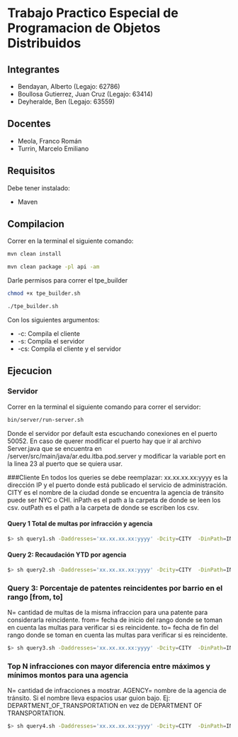
# Trabajo Practico Especial de Programacion de Objetos Distribuidos

## Integrantes

- Bendayan, Alberto (Legajo: 62786)
- Boullosa Gutierrez, Juan Cruz (Legajo: 63414)
- Deyheralde, Ben (Legajo: 63559)

## Docentes
- Meola, Franco Román
- Turrin, Marcelo Emiliano

## Requisitos
Debe tener instalado:
- Maven


## Compilacion
Correr en la terminal el siguiente comando:

```bash
mvn clean install
```
```bash
mvn clean package -pl api -am
```
Darle permisos para correr el tpe_builder
```bash
chmod +x tpe_builder.sh
```
```bash
./tpe_builder.sh
```
Con los siguientes argumentos:
- -c: Compila el cliente
- -s: Compila el servidor
- -cs: Compila el cliente y el servidor

## Ejecucion
### Servidor
Correr en la terminal el siguiente comando para correr el servidor:
```bash
bin/server/run-server.sh
```
Donde el servidor por default esta escuchando conexiones en el puerto 50052. En caso de querer modificar el puerto hay que ir al archivo Server.java que se encuentra en /server/src/main/java/ar.edu.itba.pod.server y modificar la variable port en la linea 23 al puerto que se quiera usar.

###Cliente
En todos los queries se debe reemplazar:
xx.xx.xx.xx:yyyy es la dirección IP y el puerto donde está publicado el servicio de administración.
CITY es el nombre de la ciudad donde se encuentra la agencia de tránsito puede ser NYC o CHI.
inPath es el path a la carpeta de donde se leen los csv.
outPath es el path a la carpeta de donde se escriben los csv.

#### Query 1 Total de multas por infracción y agencia
```bash
$> sh query1.sh -Daddresses='xx.xx.xx.xx:yyyy' -Dcity=CITY  -DinPath=INPATH -DoutPath=OUTPATH
```

#### Query 2: Recaudación YTD por agencia
```bash
$> sh query2.sh -Daddresses='xx.xx.xx.xx:yyyy' -Dcity=CITY  -DinPath=INPATH -DoutPath=OUTPATH
```

### Query 3: Porcentaje de patentes reincidentes por barrio en el rango [from, to]
N= cantidad de multas de la misma infraccion para una patente para considerarla reincidente.
from= fecha de inicio del rango donde se toman en cuenta las multas para verificar si es reincidente.
to= fecha de fin del rango donde se toman en cuenta las multas para verificar si es reincidente.

```bash
$> sh query3.sh -Daddresses='xx.xx.xx.xx:yyyy' -Dcity=CITY  -DinPath=INPATH -DoutPath=OUTPATH -Dn=N -Dfrom=dd/mm/yyyy -Dto=dd/mm/yyyy 
```

### Top N infracciones con mayor diferencia entre máximos y mínimos montos para una agencia
N= cantidad de infracciones a mostrar.
AGENCY= nombre de la agencia de tránsito. Si el nombre lleva espacios usar guion bajo.
Ej: DEPARTMENT_OF_TRANSPORTATION en vez de DEPARTMENT OF TRANSPORTATION.
```bash
$> sh query4.sh -Daddresses='xx.xx.xx.xx:yyyy' -Dcity=CITY  -DinPath=INPATH -DoutPath=OUTPATH -Dn=N -Dagency=AGENCY
```
